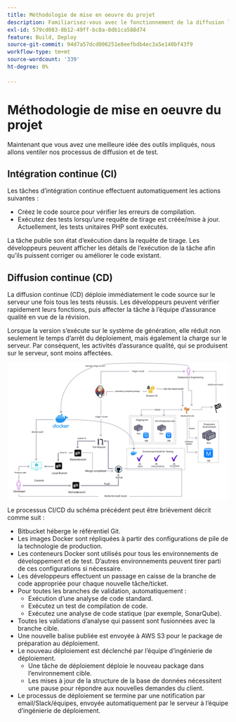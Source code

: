 ```yaml
---
title: Méthodologie de mise en oeuvre du projet
description: Familiarisez-vous avec le fonctionnement de la diffusion logicielle Adobe Commerce.
exl-id: 579cd083-8b12-49ff-bc8a-8db1ca588d74
feature: Build, Deploy
source-git-commit: 94d7a57dcd006251e8eefbdb4ec3a5e140bf43f9
workflow-type: tm+mt
source-wordcount: '339'
ht-degree: 0%

---
```


# Méthodologie de mise en oeuvre du projet

Maintenant que vous avez une meilleure idée des outils impliqués, nous allons ventiler nos processus de diffusion et de test.

## Intégration continue (CI)

Les tâches d’intégration continue effectuent automatiquement les actions suivantes :

- Créez le code source pour vérifier les erreurs de compilation.
- Exécutez des tests lorsqu’une requête de tirage est créée/mise à jour. Actuellement, les tests unitaires PHP sont exécutés.

La tâche publie son état d’exécution dans la requête de tirage. Les développeurs peuvent afficher les détails de l’exécution de la tâche afin qu’ils puissent corriger ou améliorer le code existant.

## Diffusion continue (CD)

La diffusion continue (CD) déploie immédiatement le code source sur le serveur une fois tous les tests réussis. Les développeurs peuvent vérifier rapidement leurs fonctions, puis affecter la tâche à l’équipe d’assurance qualité en vue de la révision.

Lorsque la version s’exécute sur le système de génération, elle réduit non seulement le temps d’arrêt du déploiement, mais également la charge sur le serveur. Par conséquent, les activités d’assurance qualité, qui se produisent sur le serveur, sont moins affectées.

![Infographie de diffusion continue](../../assets/playbooks/cicd.svg)

Le processus CI/CD du schéma précédent peut être brièvement décrit comme suit :

- Bitbucket héberge le référentiel Git.
- Les images Docker sont répliquées à partir des configurations de pile de la technologie de production.
- Les conteneurs Docker sont utilisés pour tous les environnements de développement et de test. D’autres environnements peuvent tirer parti de ces configurations si nécessaire.
- Les développeurs effectuent un passage en caisse de la branche de code appropriée pour chaque nouvelle tâche/ticket.
- Pour toutes les branches de validation, automatiquement :
   - Exécution d’une analyse de code standard.
   - Exécutez un test de compilation de code.
   - Exécutez une analyse de code statique (par exemple, SonarQube).
- Toutes les validations d’analyse qui passent sont fusionnées avec la branche cible.
- Une nouvelle balise publiée est envoyée à AWS S3 pour le package de préparation au déploiement.
- Le nouveau déploiement est déclenché par l’équipe d’ingénierie de déploiement.
   - Une tâche de déploiement déploie le nouveau package dans l’environnement cible.
   - Les mises à jour de la structure de la base de données nécessitent une pause pour répondre aux nouvelles demandes du client.
- Le processus de déploiement se termine par une notification par email/Slack/équipes, envoyée automatiquement par le serveur à l’équipe d’ingénierie de déploiement.
